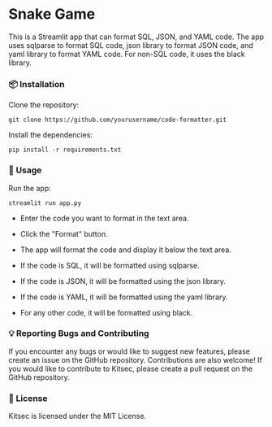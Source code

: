 # Snake Game
This is a Streamlit app that can format SQL, JSON, and YAML code. The app uses sqlparse to format SQL code, json library to format JSON code, and yaml library to format YAML code. For non-SQL code, it uses the black library.


### 📦 Installation

Clone the repository:

```git clone https://github.com/yourusername/code-formatter.git ```

Install the dependencies:

```pip install -r requirements.txt```

### 🚀 Usage

Run the app:

```streamlit run app.py```

- Enter the code you want to format in the text area.

- Click the "Format" button.

- The app will format the code and display it below the text area.

- If the code is SQL, it will be formatted using sqlparse.
- If the code is JSON, it will be formatted using the json library.
- If the code is YAML, it will be formatted using the yaml library.
- For any other code, it will be formatted using black.

### 💡 Reporting Bugs and Contributing
If you encounter any bugs or would like to suggest new features, please create an issue on the GitHub repository. Contributions are also welcome! If you would like to contribute to Kitsec, please create a pull request on the GitHub repository.

### 🔖 License
Kitsec is licensed under the MIT License.
